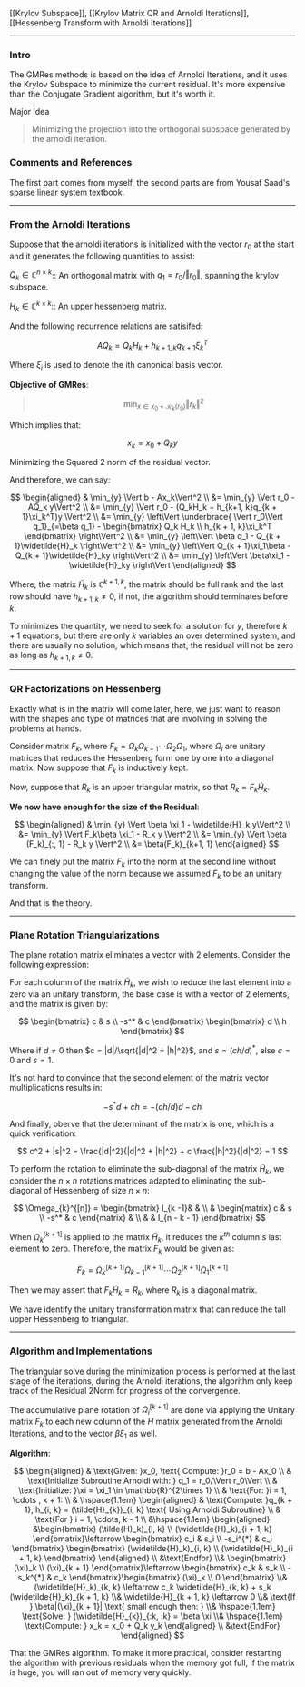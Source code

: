 [[Krylov Subspace]], [[Krylov Matrix QR and Arnoldi Iterations]], [[Hessenberg Transform with Arnoldi Iterations]]

---
### **Intro**

The GMRes methods is based on the idea of Arnoldi Iterations, and it uses the Krylov Subspace to minimize the current residual. It's more expensive than the Conjugate Gradient algorithm, but it's worth it. 

Major Idea
> Minimizing the projection into the orthogonal subspace generated by the arnoldi iteration. 

### **Comments and References**

The first part comes from myself, the second parts are from Yousaf Saad's sparse linear system textbook. 

---
### **From the Arnoldi Iterations**

Suppose that the arnoldi iterations is initialized with the vector $r_0$ at the start and it generates the following quantities to assist: 

$Q_k \in \mathbb{C}^{n\times k}$:: An orthogonal matrix with $q_1 = r_0/\Vert r_0\Vert$, spanning the krylov subspace. 

$H_k \in \mathbb{C}^{k\times k}$:: An upper hessenberg matrix. 

And the following recurrence relations are satisifed: 

$$
AQ_k = Q_k H_k + h_{k + 1, k}q_{k + 1}\xi_k^T
$$

Where $\xi_i$ is used to denote the ith canonical basis vector. 

**Objective of GMRes**: 

> $$
> \min_{x\in x_0 + \mathcal{K}_k(r_0)} \Vert r_k\Vert^2
> $$

Which implies that: 

$$
x_k = x_0 + Q_k y
$$

Minimizing the Squared 2 norm of the residual vector. 

And therefore, we can say: 

$$
\begin{aligned}
    & \min_{y} \Vert b - Ax_k\Vert^2
    \\
    &= 
    \min_{y} \Vert r_0 - AQ_k y\Vert^2
    \\
    &= 
    \min_{y} \Vert 
        r_0 - (Q_kH_k + h_{k+1, k}q_{k + 1}\xi_k^T)y
    \Vert^2
    \\
    &= 
    \min_{y} \left\Vert 
       \underbrace{ \Vert r_0\Vert q_1}_{=\beta q_1}
        - 
        \begin{bmatrix}
            Q_k H_k \\ h_{k + 1, k}\xi_k^T
        \end{bmatrix}
    \right\Vert^2
    \\
    &= 
    \min_{y}
    \left\Vert
        \beta q_1 - Q_{k + 1}\widetilde{H}_k
    \right\Vert^2
    \\
    &= 
    \min_{y}
    \left\Vert
        Q_{k + 1}\xi_1\beta - Q_{k + 1}\widetilde{H}_ky
    \right\Vert^2
    \\
    &= 
    \min_{y} \left\Vert
        \beta\xi_1 - \widetilde{H}_ky
    \right\Vert
\end{aligned}
$$

Where, the matrix $\widetilde{H}_k$ is $\mathbb{C}^{k + 1, k}$, the matrix should be full rank and the last row should have $h_{k + 1, k}\neq 0$, if not, the algorithm should terminates before $k$. 

To minimizes the quantity, we need to seek for a solution for $y$, therefore $k + 1$ equations, but there are only $k$ variables an over determined system, and there are usually no solution, which means that, the residual will not be zero as long as $h_{k + 1, k}\neq 0$. 

---
### **QR Factorizations on Hessenberg**

Exactly what is in the matrix will come later, here, we just want to reason with the shapes and type of matrices that are involving in solving the problems at hands. 

Consider matrix $F_k$, where $F_k = \Omega_k\Omega_{k -1}\cdots \Omega_2\Omega_1$, where $\Omega_i$ are unitary matrices that reduces the Hessenberg form one by one into a diagonal matrix. Now suppose that $F_k$ is inductively kept. 

Now, suppose that $R_k$ is an upper triangular matrix, so that $R_k = F_k \widetilde{H}_k$. 

**We now have enough for the size of the Residual**:

$$
\begin{aligned}
    & \min_{y} \Vert \beta \xi_1 - \widetilde{H}_k y\Vert^2
    \\
    &= \min_{y} \Vert 
        F_k\beta \xi_1 - R_k y
    \Vert^2
    \\
    &= \min_{y} \Vert 
        \beta (F_k)_{:, 1} - R_k y
    \Vert^2
    \\
    &= \beta(F_k)_{k+1, 1}
\end{aligned}
$$

We can finely put the matrix $F_k$ into the norm at the second line without changing the value of the norm because we assumed $F_k$ to be an unitary transform. 

And that is the theory. 


---
### **Plane Rotation Triangularizations**

The plane rotation matrix eliminates a vector with 2 elements. Consider the following expression: 

For each column of the matrix $\widetilde{H}_k$, we wish to reduce the last element into a zero via an unitary transform, the base case is with a vector of 2 elements, and the matrix is given by: 

$$
\begin{bmatrix}
    c & s 
    \\
    -s^* & c
\end{bmatrix}
\begin{bmatrix}
    d \\ h
\end{bmatrix}
$$

Where if $d \neq 0$ then $c = |d|/\sqrt{|d|^2 + |h|^2}$, and $s = (ch/d)^*$, else $c = 0$ and $s = 1$. 

It's not hard to convince that the second element of the matrix vector multiplications results in: 

$$
-s^*d + ch = -(ch/d)d - ch
$$

And finally, oberve that the determinant of the matrix is one, which is a quick verification: 

$$
c^2 + |s|^2 = \frac{|d|^2}{|d|^2 + |h|^2} + c \frac{|h|^2}{|d|^2} = 1
$$

To perform the rotation to eliminate the sub-diagonal of the matrix $\widetilde{H}_k$, we consider the $n\times n$ rotations matrices adapted to eliminating the sub-diagonal of Hessenberg of size $n \times n$: 

$$
\Omega_{k}^{[n]} = \begin{bmatrix}
    I_{k -1}& &  
    \\
    & \begin{matrix}
        c & s \\ -s^* & c
    \end{matrix} &  
    \\
    & & I_{n - k - 1}  
\end{bmatrix}
$$

When $\Omega_{k}^{[k + 1]}$ is applied to the matrix $\widetilde{H}_k$, it reduces the $k^{th}$ column's last element to zero. Therefore, the matrix $F_k$ would be given as: 

$$
F_k = \Omega^{[k + 1]}_k\Omega^{[k + 1]}_{k - 1}\cdots 
\Omega^{[k + 1]}_2\Omega^{[k + 1]}_1
$$

Then we may assert that $F_k \widetilde{H}_k = R_k$, where $R_k$ is a diagonal matrix. 

We have identify the unitary transformation matrix that can reduce the tall upper Hessenberg to triangular. 

---
### **Algorithm and Implementations**

The triangular solve during the minimization process is performed at the last stage of the iterations, during the Arnoldi iterations, the algorithm only keep track of the Residual 2Norm for progress of the convergence. 

The accumulative plane rotation of $\Omega_i^{[k + 1]}$ are done via applying the Unitary matrix $F_k$ to each new column of the $H$ matrix generated from the Arnoldi Iterations, and to the vector $\beta \xi_1$ as well. 

**Algorithm**:

$$
\begin{aligned}
    & \text{Given: }x_0, \text{ Compute: }r_0 = b - Ax_0
    \\
    & \text{Initialize Subroutine Arnoldi with: } q_1 = r_0/\Vert r_0\Vert
    \\
    & \text{Initialize: }\xi = \xi_1 \in \mathbb{R}^{2\times 1}
    \\
    & \text{For: }i = 1, \cdots , k + 1: 
    \\
    & \hspace{1.1em} 
    \begin{aligned}
        & \text{Compute: }q_{k + 1}, h_{i, k} = (\tilde{H}_{k})_{i, k} \text{ Using Arnoldi Subroutine}
        \\
        & \text{For } i = 1, \cdots, k - 1
        \\
        &\hspace{1.1em} 
        \begin{aligned}
            &\begin{bmatrix}
                (\tilde{H}_k)_{i, k} \\ (\widetilde{H}_k)_{i + 1, k}
            \end{bmatrix}\leftarrow 
            \begin{bmatrix}
                c_i & s_i 
                \\
                -s_i^{*} & c_i
            \end{bmatrix}
            \begin{bmatrix}
                (\widetilde{H}_k)_{i, k}
                \\
                (\widetilde{H}_k)_{i + 1, k}
            \end{bmatrix}
        \end{aligned}
        \\
        &\text{Endfor}
        \\&
        \begin{bmatrix}
            (\xi)_k \\ (\xi)_{k + 1}
        \end{bmatrix}\leftarrow 
        \begin{bmatrix}
            c_k & s_k \\ -s_k^{*} & c_k
        \end{bmatrix}\begin{bmatrix}
            (\xi)_k \\ 0
        \end{bmatrix}
        \\&
        (\widetilde{H}_k)_{k, k} \leftarrow c_k \widetilde{H}_{k, k} + 
        s_k (\widetilde{H}_k)_{k + 1, k}
        \\& 
        \widetilde{H}_{k + 1, k} \leftarrow 0
        \\& \text{If } \beta|(\xi)_{k + 1}| \text{ small enough then: }
        \\& \hspace{1.1em} \text{Solve: } (\widetilde{H}_{k})_{:k, :k} = \beta \xi
        \\& \hspace{1.1em} \text{Compute: } x_k = x_0 + Q_k y_k
    \end{aligned}
    \\ &\text{EndFor}
\end{aligned}
$$

That the GMRes algorithm. To make it more practical, consider restarting the algorithm with previous residuals when the memory got full, if the matrix is huge, you will ran out of memory very quickly. 
